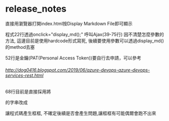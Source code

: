 # release_notes

直接用瀏覽器打開index.html按Display Markdown File即可顯示

程式22行透過onclick="display_md();" 呼叫Ajax(39-75行)
因不清楚怎麼參數的方法, 這邊目前是使用hardcode形式寫死, 後續要使用參數可以透過display_md()的method去塞

52行是金鑰(PAT(Personal Access Token))要自行去申請，可以參考
###### http://dog0416.blogspot.com/2019/06/azure-devops-azure-devops-services-rest.html

68行目前是直接採用將
<!-- <pre> -->
的字串改成
<!-- 	<pre class="prettyprint linenums"> -->
讓程式碼產生框框, 不確定後續是否會產生問題,讓框框有可能偶爾會跑不出來
